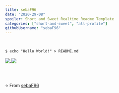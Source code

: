 ```yaml
---
title: sebaF96
date: "2020-29-08"
spoiler: Short and Sweet Realtime Readme Template
categories: ["short-and-sweet", "all-profile"]
githubUsername: "sebaF96"
---
```


<br>

```shell
$ echo "Hello World!" > README.md
```
    
  
<a href="https://github.com/anuraghazra/github-readme-stats">
  <img align="center" src="https://github-readme-stats.vercel.app/api?username=sebaf96&hide=stars,issues&count_private=true&show_icons=true"/>
</a>
<a href="https://github.com/anuraghazra/github-readme-stats">
  <img align="center" src="https://github-readme-stats.vercel.app/api/top-langs/?username=sebaf96&layout=compact" />
</a>

<br> <br>

⭐️ From [sebaF96](https://github.com/sebaF96)
